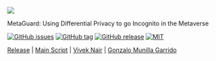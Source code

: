 ![](./Images/banner.png)

MetaGuard: Using Differential Privacy to go Incognito in the Metaverse

[![GitHub issues](https://img.shields.io/github/issues/MetaGuard/MetaGuard)](https://github.com/MetaGuard/MetaGuard/issues)
[![GitHub tag](https://img.shields.io/github/tag/MetaGuard/MetaGuard.svg)](https://github.com/MetaGuard/MetaGuard/tags)
[![GitHub release](https://img.shields.io/github/release/MetaGuard/MetaGuard.svg)](https://github.com/MetaGuard/MetaGuard/releases)
[![MIT](https://img.shields.io/badge/license-MIT-brightgreen.svg)](https://github.com/MetaGuard/MetaGuard/blob/master/LICENSE)

[Release](https://github.com/MetaGuard/MetaGuard/releases) |
[Main Script](https://github.com/MetaGuard/MetaGuard/blob/main/Assets/MetaGuard.cs) |
[Vivek Nair](https://github.com/VCNinc) |
[Gonzalo Munilla Garrido](https://github.com/gonzalo-munillag)
